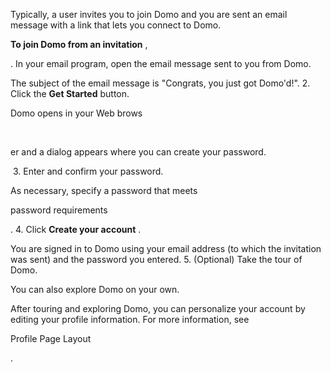 

Typically, a user invites you to join Domo and you are sent an email message with a link that lets you connect to Domo.


**To join Domo from an invitation**
 ,

. In your email program, open the email message sent to you from Domo.


 The subject of the email message is "Congrats, you just got Domo'd!".
2. Click the
 **Get Started**
 button.


 Domo opens in your Web brows

﻿

er and a dialog appears where you can create your password.

﻿
3. Enter and confirm your password.


 As necessary, specify a password that meets

password requirements

.
4. Click
 **Create your account**
 .


 You are signed in to Domo using your email address (to which the invitation was sent) and the password you entered.
5. (Optional) Take the tour of Domo.


 You can also explore Domo on your own.

After touring and exploring Domo, you can personalize your account by editing your profile information. For more information, see

Profile Page Layout

.

